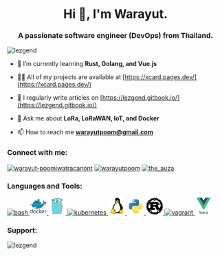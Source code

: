 <h1 align="center">Hi 👋, I'm Warayut.</h1>
<h3 align="center">A passionate software engineer (DevOps) from Thailand.</h3>

<p align="left"> <img src="https://komarev.com/ghpvc/?username=lezgend&label=Profile%20views&color=33d17a&style=flat" alt="lezgend" /> </p>

- 🌱 I’m currently learning **Rust, Golang, and Vue.js**

- 👨‍💻 All of my projects are available at [https://xcard.pages.dev/](https://xcard.pages.dev/)

- 📝 I regularly write articles on [https://lezgend.gitbook.io/](https://lezgend.gitbook.io/)

- 💬 Ask me about **LoRa, LoRaWAN, IoT, and Docker**

- 📫 How to reach me **warayutpoom@gmail.com**

<h3 align="left">Connect with me:</h3>
<p align="left">
<a href="https://linkedin.com/in/warayut-poomiwatracanont" target="blank"><img align="center" src="https://raw.githubusercontent.com/rahuldkjain/github-profile-readme-generator/master/src/images/icons/Social/linked-in-alt.svg" alt="warayut-poomiwatracanont" height="30" width="40" /></a>
<a href="https://fb.com/warayutpoom" target="blank"><img align="center" src="https://raw.githubusercontent.com/rahuldkjain/github-profile-readme-generator/master/src/images/icons/Social/facebook.svg" alt="warayutpoom" height="30" width="40" /></a>
<a href="https://instagram.com/the_auza" target="blank"><img align="center" src="https://raw.githubusercontent.com/rahuldkjain/github-profile-readme-generator/master/src/images/icons/Social/instagram.svg" alt="the_auza" height="30" width="40" /></a>
</p>

<h3 align="left">Languages and Tools:</h3>
<p align="left"> <a href="https://www.gnu.org/software/bash/" target="_blank" rel="noreferrer"> <img src="https://www.vectorlogo.zone/logos/gnu_bash/gnu_bash-icon.svg" alt="bash" width="40" height="40"/> </a> <a href="https://www.docker.com/" target="_blank" rel="noreferrer"> <img src="https://raw.githubusercontent.com/devicons/devicon/master/icons/docker/docker-original-wordmark.svg" alt="docker" width="40" height="40"/> </a> <a href="https://golang.org" target="_blank" rel="noreferrer"> <img src="https://raw.githubusercontent.com/devicons/devicon/master/icons/go/go-original.svg" alt="go" width="40" height="40"/> </a> <a href="https://kubernetes.io" target="_blank" rel="noreferrer"> <img src="https://www.vectorlogo.zone/logos/kubernetes/kubernetes-icon.svg" alt="kubernetes" width="40" height="40"/> </a> <a href="https://www.linux.org/" target="_blank" rel="noreferrer"> <img src="https://raw.githubusercontent.com/devicons/devicon/master/icons/linux/linux-original.svg" alt="linux" width="40" height="40"/> </a> <a href="https://www.python.org" target="_blank" rel="noreferrer"> <img src="https://raw.githubusercontent.com/devicons/devicon/master/icons/python/python-original.svg" alt="python" width="40" height="40"/> </a> <a href="https://www.rust-lang.org" target="_blank" rel="noreferrer"> <img src="https://raw.githubusercontent.com/devicons/devicon/master/icons/rust/rust-plain.svg" alt="rust" width="40" height="40"/> </a> <a href="https://www.vagrantup.com/" target="_blank" rel="noreferrer"> <img src="https://www.vectorlogo.zone/logos/vagrantup/vagrantup-icon.svg" alt="vagrant" width="40" height="40"/> </a> <a href="https://vuejs.org/" target="_blank" rel="noreferrer"> <img src="https://raw.githubusercontent.com/devicons/devicon/master/icons/vuejs/vuejs-original-wordmark.svg" alt="vuejs" width="40" height="40"/> </a> </p>


<h3 align="left">Support:</h3>
<p><a href="https://ko-fi.com/lezgend"> <img align="left" src="https://cdn.ko-fi.com/cdn/kofi3.png?v=3" height="50" width="210" alt="lezgend" /></a></p><br><br>

